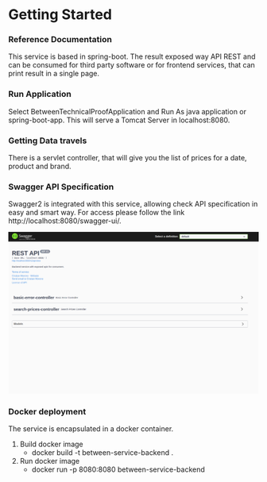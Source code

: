 # Getting Started

### Reference Documentation
This service is based in spring-boot. The result exposed way API REST and can be consumed for third party software or for frontend services, that can print result in a single page.

### Run Application
Select BetweenTechnicalProofApplication and Run As java application or spring-boot-app. This will serve a Tomcat Server
in localhost:8080.

### Getting Data travels
There is a servlet controller, that will give you the list of prices for a date, product and brand.
    
### Swagger API Specification
Swagger2 is integrated with this service, allowing check API specification in easy and smart way. For access
please follow the link http://localhost:8080/swagger-ui/.

![Optional Text](swagger-api.png)

### Docker deployment
The service is encapsulated in a docker container.

1. Build docker image
    - docker build -t between-service-backend .
2. Run docker image 
    - docker run -p 8080:8080 between-service-backend
